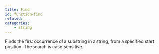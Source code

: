 ```yaml
---
title: Find
id: function-find
related:
categories:
    - string
---
```


Finds the first occurrence of a substring in a string, from a
specified start position. The search is case-sensitive.